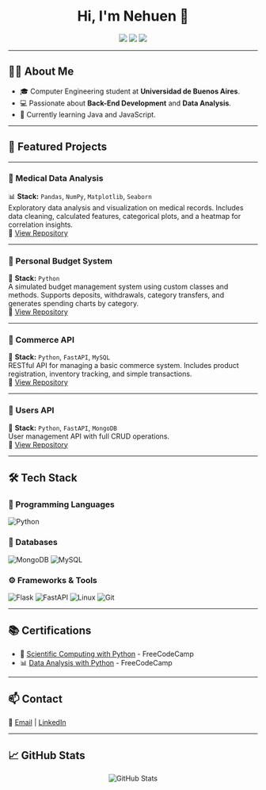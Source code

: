 
<h1 align="center">Hi, I'm Nehuen 👋</h1>

<p align="center">
  <img src="https://img.shields.io/badge/Back--End%20Developer-%2300A86B?style=for-the-badge">
  <img src="https://img.shields.io/badge/Python%20Enthusiast-%2314354C?style=for-the-badge&logo=python&logoColor=white">
  <img src="https://img.shields.io/badge/Data%20Analysis-%23FFA500?style=for-the-badge&logo=chart-bar&logoColor=white">
</p>

---

## 👨‍💻 About Me
- 🎓 Computer Engineering student at **Universidad de Buenos Aires**.
- 💻 Passionate about **Back-End Development** and **Data Analysis**.
- 🧠 Currently learning Java and JavaScript.

---

## 📂 Featured Projects

---

### 🔹 Medical Data Analysis  
📊 **Stack:** `Pandas`, `NumPy`, `Matplotlib`, `Seaborn`  
Exploratory data analysis and visualization on medical records. Includes data cleaning, calculated features, categorical plots, and a heatmap for correlation insights.  
🔗 [View Repository](https://github.com/Nehuenkend/medical_data_visualizer)

---

### 🔹 Personal Budget System
💸 **Stack:** `Python`  
A simulated budget management system using custom classes and methods. Supports deposits, withdrawals, category transfers, and generates spending charts by category.  
🔗 [View Repository](https://github.com/Nehuenkend/budget_app)

---

### 🔹 Commerce API  
🛒 **Stack:** `Python`, `FastAPI`, `MySQL`  
RESTful API for managing a basic commerce system. Includes product registration, inventory tracking, and simple transactions.  
🔗 [View Repository](https://github.com/Nehuenkend/API_comercio)

---

### 🔹 Users API  
👤 **Stack:** `Python`, `FastAPI`, `MongoDB`  
User management API with full CRUD operations.  
🔗 [View Repository](https://github.com/Nehuenkend/API_usuarios)

---

## 🛠 Tech Stack
### 🚀 Programming Languages
![Python](https://img.shields.io/badge/Python%20-%2314354C.svg?style=for-the-badge&logo=python&logoColor=white)

### 💾 Databases
![MongoDB](https://img.shields.io/badge/MongoDB-%2347A248.svg?style=for-the-badge&logo=mongodb&logoColor=white)
![MySQL](https://img.shields.io/badge/MySQL-%2300758F.svg?style=for-the-badge&logo=mysql&logoColor=white)

### ⚙️ Frameworks & Tools
![Flask](https://img.shields.io/badge/Flask-%23000000.svg?style=for-the-badge&logo=flask&logoColor=white)
![FastAPI](https://img.shields.io/badge/FastAPI-%2300C7B7.svg?style=for-the-badge&logo=fastapi&logoColor=white)
![Linux](https://img.shields.io/badge/Linux-%23FCC624.svg?style=for-the-badge&logo=linux&logoColor=black)
![Git](https://img.shields.io/badge/Git-%23F05032.svg?style=for-the-badge&logo=git&logoColor=white)

---

## 📚 Certifications
- 🏅 [Scientific Computing with Python](https://www.freecodecamp.org/certification/fcc8ee252ec-2f68-449c-94d0-e4730ac5d58b/scientific-computing-with-python-v7) - FreeCodeCamp
- 📊 [Data Analysis with Python](https://www.freecodecamp.org/certification/fcc8ee252ec-2f68-449c-94d0-e4730ac5d58b/data-analysis-with-python-v7) - FreeCodeCamp

---


## 📫 Contact

📧 [Email](mailto:nehuenkendziura@gmail.com) | [LinkedIn](https://www.linkedin.com/in/nehuen-kendziura/) 

---


## 📈 GitHub Stats
<p align="center">
  <img src="https://github-readme-stats.vercel.app/api?username=Nehuenkend&show_icons=true&theme=radical" alt="GitHub Stats">
</p>

